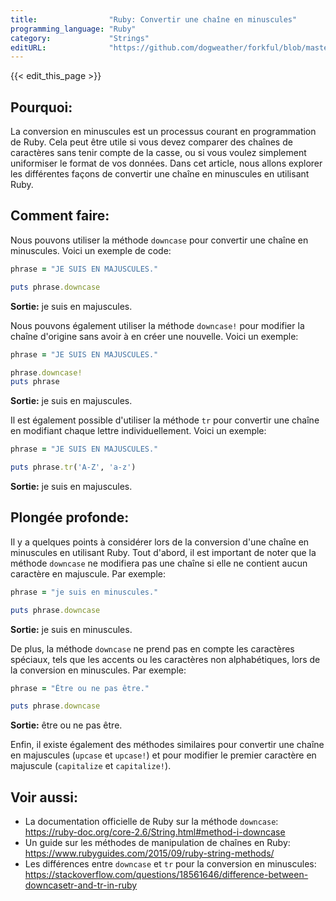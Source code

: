 ```yaml
---
title:                "Ruby: Convertir une chaîne en minuscules"
programming_language: "Ruby"
category:             "Strings"
editURL:              "https://github.com/dogweather/forkful/blob/master/content/fr/ruby/converting-a-string-to-lower-case.md"
---
```


{{< edit_this_page >}}

## Pourquoi:

La conversion en minuscules est un processus courant en programmation de Ruby. Cela peut être utile si vous devez comparer des chaînes de caractères sans tenir compte de la casse, ou si vous voulez simplement uniformiser le format de vos données. Dans cet article, nous allons explorer les différentes façons de convertir une chaîne en minuscules en utilisant Ruby.

## Comment faire:

Nous pouvons utiliser la méthode `downcase` pour convertir une chaîne en minuscules. Voici un exemple de code:

```ruby
phrase = "JE SUIS EN MAJUSCULES."

puts phrase.downcase
```

**Sortie:**
je suis en majuscules.

Nous pouvons également utiliser la méthode `downcase!` pour modifier la chaîne d'origine sans avoir à en créer une nouvelle. Voici un exemple:

```ruby
phrase = "JE SUIS EN MAJUSCULES."

phrase.downcase!
puts phrase
```

**Sortie:**
je suis en majuscules.

Il est également possible d'utiliser la méthode `tr` pour convertir une chaîne en modifiant chaque lettre individuellement. Voici un exemple:

```ruby
phrase = "JE SUIS EN MAJUSCULES."

puts phrase.tr('A-Z', 'a-z')
```

**Sortie:**
je suis en majuscules.

## Plongée profonde:

Il y a quelques points à considérer lors de la conversion d'une chaîne en minuscules en utilisant Ruby. Tout d'abord, il est important de noter que la méthode `downcase` ne modifiera pas une chaîne si elle ne contient aucun caractère en majuscule. Par exemple:

```ruby
phrase = "je suis en minuscules."

puts phrase.downcase
```

**Sortie:**
je suis en minuscules.

De plus, la méthode `downcase` ne prend pas en compte les caractères spéciaux, tels que les accents ou les caractères non alphabétiques, lors de la conversion en minuscules. Par exemple:

```ruby
phrase = "Être ou ne pas être."

puts phrase.downcase
```

**Sortie:**
être ou ne pas être.

Enfin, il existe également des méthodes similaires pour convertir une chaîne en majuscules (`upcase` et `upcase!`) et pour modifier le premier caractère en majuscule (`capitalize` et `capitalize!`).

## Voir aussi:

- La documentation officielle de Ruby sur la méthode `downcase`: https://ruby-doc.org/core-2.6/String.html#method-i-downcase
- Un guide sur les méthodes de manipulation de chaînes en Ruby: https://www.rubyguides.com/2015/09/ruby-string-methods/
- Les différences entre `downcase` et `tr` pour la conversion en minuscules: https://stackoverflow.com/questions/18561646/difference-between-downcasetr-and-tr-in-ruby
